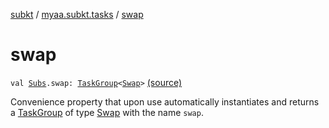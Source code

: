 [subkt](../index.md) / [myaa.subkt.tasks](index.md) / [swap](./swap.md)

# swap

`val `[`Subs`](-subs/index.md)`.swap: `[`TaskGroup`](-task-group/index.md)`<`[`Swap`](-swap/index.md)`>` [(source)](https://github.com/Myaamori/SubKt/blob/0.1.7/src/main/kotlin/myaa/subkt/tasks/asstasks.kt#L543)

Convenience property that upon use automatically instantiates and returns a
[TaskGroup](-task-group/index.md) of type [Swap](-swap/index.md) with the name `swap`.

